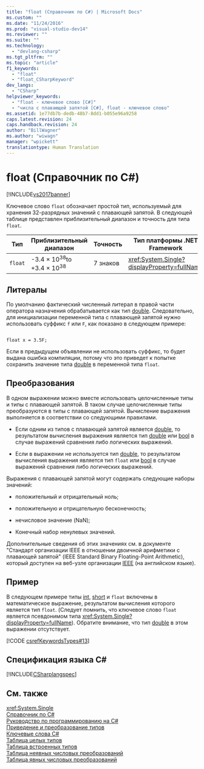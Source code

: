 ```yaml
---
title: "float (Справочник по C#) | Microsoft Docs"
ms.custom: ""
ms.date: "11/24/2016"
ms.prod: "visual-studio-dev14"
ms.reviewer: ""
ms.suite: ""
ms.technology: 
  - "devlang-csharp"
ms.tgt_pltfrm: ""
ms.topic: "article"
f1_keywords: 
  - "float"
  - "float_CSharpKeyword"
dev_langs: 
  - "CSharp"
helpviewer_keywords: 
  - "float - ключевое слово [C#]"
  - "числа с плавающей запятой [C#], float - ключевое слово"
ms.assetid: 1e77db7b-dedb-48b7-8dd1-b055e96a9258
caps.latest.revision: 24
caps.handback.revision: 24
author: "BillWagner"
ms.author: "wiwagn"
manager: "wpickett"
translationtype: Human Translation
---
```

# float (Справочник по C#)
[!INCLUDE[vs2017banner](../../../csharp/includes/vs2017banner.md)]

Ключевое слово `float` обозначает простой тип, используемый для хранения 32\-разрядных значений с плавающей запятой.  В следующей таблице представлен приблизительный диапазон и точность для типа `float`.  
  
|Тип|Приблизительный диапазон|Точность|Тип платформы .NET Framework|  
|---------|------------------------------|--------------|----------------------------------|  
|`float`|\-3.4 × 10<sup>38</sup>to \+3.4 × 10<sup>38</sup>|7 знаков|<xref:System.Single?displayProperty=fullName>|  
  
## Литералы  
 По умолчанию фактический численный литерал в правой части оператора назначения обрабатывается как тип [double](../../../csharp/language-reference/keywords/double.md).  Следовательно, для инициализации переменной типа с плавающей запятой нужно использовать суффикс `f` или `F`, как показано в следующем примере:  
  
```  
  
float x = 3.5F;  
```  
  
 Если в предыдущем объявлении не использовать суффикс, то будет выдана ошибка компиляции, потому что это приведет к попытке сохранить значение типа [double](../../../csharp/language-reference/keywords/double.md) в переменной типа `float`.  
  
## Преобразования  
 В одном выражении можно вместе использовать целочисленные типы и типы с плавающей запятой.  В таком случае целочисленные типы преобразуются в типы с плавающей запятой.  Вычисление выражения выполняется в соответствии со следующими правилами.  
  
-   Если одним из типов с плавающей запятой является [double](../../../csharp/language-reference/keywords/double.md), то результатом вычисления выражения является тип [double](../../../csharp/language-reference/keywords/double.md) или [bool](../../../csharp/language-reference/keywords/bool.md) в случае выражений сравнения либо логических выражений.  
  
-   Если в выражении не используется тип [double](../../../csharp/language-reference/keywords/double.md), то результатом вычисления выражения является тип `float` или [bool](../../../csharp/language-reference/keywords/bool.md) в случае выражений сравнения либо логических выражений.  
  
 Выражения с плавающей запятой могут содержать следующие наборы значений:  
  
-   положительный и отрицательный ноль;  
  
-   положительную и отрицательную бесконечность;  
  
-   нечисловое значение \(NaN\);  
  
-   Конечный набор ненулевых значений.  
  
 Дополнительные сведения об этих значениях см. в документе "Стандарт организации IEEE в отношении двоичной арифметики с плавающей запятой" \(IEEE Standard Binary Floating\-Point Arithmetic\), который доступен на веб\-узле организации [IEEE](http://go.microsoft.com/fwlink/?LinkId=26269) \(на английском языке\).  
  
## Пример  
 В следующем примере типы [int](../../../csharp/language-reference/keywords/int.md), [short](../../../csharp/language-reference/keywords/short.md) и `float` включены в математическое выражение, результатом вычисления которого является тип `float`.  \(Следует помнить, что ключевое слово `float` является псевдонимом типа <xref:System.Single?displayProperty=fullName>\). Обратите внимание, что тип [double](../../../csharp/language-reference/keywords/double.md) в этом выражении отсутствует.  
  
 [!CODE [csrefKeywordsTypes#13](../CodeSnippet/VS_Snippets_VBCSharp/csrefKeywordsTypes#13)]  
  
## Спецификация языка C\#  
 [!INCLUDE[CSharplangspec](../../../csharp/language-reference/keywords/includes/csharplangspec_md.md)]  
  
## См. также  
 <xref:System.Single>   
 [Справочник по C\#](../../../csharp/language-reference/index.md)   
 [Руководство по программированию на C\#](../../../csharp/programming-guide/index.md)   
 [Приведение и преобразование типов](../../../csharp/programming-guide/types/casting-and-type-conversions.md)   
 [Ключевые слова C\#](../../../csharp/language-reference/keywords/index.md)   
 [Таблица целых типов](../../../csharp/language-reference/keywords/integral-types-table.md)   
 [Таблица встроенных типов](../../../csharp/language-reference/keywords/built-in-types-table.md)   
 [Таблица неявных числовых преобразований](../../../csharp/language-reference/keywords/implicit-numeric-conversions-table.md)   
 [Таблица явных числовых преобразований](../../../csharp/language-reference/keywords/explicit-numeric-conversions-table.md)
